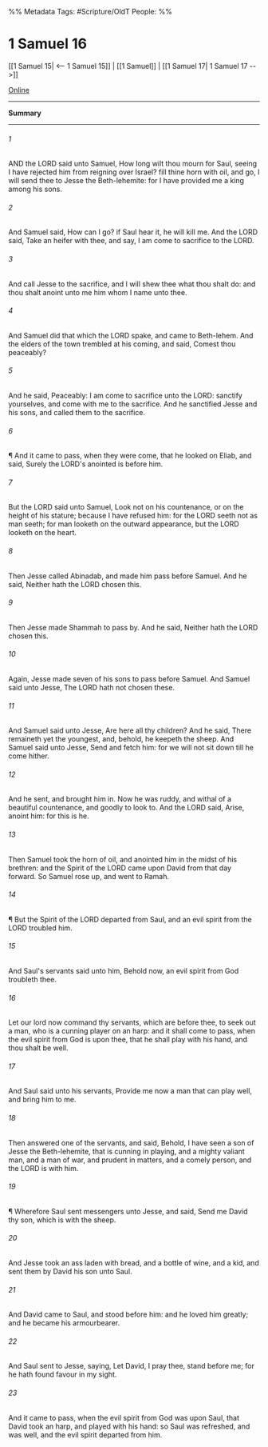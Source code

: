 

%% Metadata
Tags: #Scripture/OldT
People: 
%%
# 1 Samuel 16
[[1 Samuel 15| <-- 1 Samuel 15]] | [[1 Samuel]] | [[1 Samuel 17| 1 Samuel 17 -->]]

[Online](https://churchofjesuschrist.org/study/scriptures/ot/1-sam/16?lang=eng)

---
__Summary__



---

###### 1
AND the LORD said unto Samuel, How long wilt thou mourn for Saul, seeing I have rejected him from reigning over Israel?  fill thine horn with oil, and go, I will send thee to Jesse the Beth-lehemite: for I have provided me a king among his sons.
###### 2
And Samuel said, How can I go?  if Saul hear it, he will kill me.  And the LORD said, Take an heifer with thee, and say, I am come to sacrifice to the LORD.
###### 3
And call Jesse to the sacrifice, and I will shew thee what thou shalt do: and thou shalt anoint unto me him whom I name unto thee.
###### 4
And Samuel did that which the LORD spake, and came to Beth-lehem.  And the elders of the town trembled at his coming, and said, Comest thou peaceably?
###### 5
And he said, Peaceably: I am come to sacrifice unto the LORD: sanctify yourselves, and come with me to the sacrifice.  And he sanctified Jesse and his sons, and called them to the sacrifice.
###### 6
¶ And it came to pass, when they were come, that he looked on Eliab, and said, Surely the LORD's anointed is before him.
###### 7
But the LORD said unto Samuel, Look not on his countenance, or on the height of his stature; because I have refused him: for the LORD seeth not as man seeth; for man looketh on the outward appearance, but the LORD looketh on the heart.
###### 8
Then Jesse called Abinadab, and made him pass before Samuel.  And he said, Neither hath the LORD chosen this.
###### 9
Then Jesse made Shammah to pass by.  And he said, Neither hath the LORD chosen this.
###### 10
Again, Jesse made seven of his sons to pass before Samuel.  And Samuel said unto Jesse, The LORD hath not chosen these.
###### 11
And Samuel said unto Jesse, Are here all thy children?  And he said, There remaineth yet the youngest, and, behold, he keepeth the sheep.  And Samuel said unto Jesse, Send and fetch him: for we will not sit down till he come hither.
###### 12
And he sent, and brought him in.  Now he was ruddy, and withal of a beautiful countenance, and goodly to look to.  And the LORD said, Arise, anoint him: for this is he.
###### 13
Then Samuel took the horn of oil, and anointed him in the midst of his brethren: and the Spirit of the LORD came upon David from that day forward.  So Samuel rose up, and went to Ramah.
###### 14
¶ But the Spirit of the LORD departed from Saul, and an evil spirit from the LORD troubled him.
###### 15
And Saul's servants said unto him, Behold now, an evil spirit from God troubleth thee.
###### 16
Let our lord now command thy servants, which are before thee, to seek out a man, who is a cunning player on an harp: and it shall come to pass, when the evil spirit from God is upon thee, that he shall play with his hand, and thou shalt be well.
###### 17
And Saul said unto his servants, Provide me now a man that can play well, and bring him to me.
###### 18
Then answered one of the servants, and said, Behold, I have seen a son of Jesse the Beth-lehemite, that is cunning in playing, and a mighty valiant man, and a man of war, and prudent in matters, and a comely person, and the LORD is with him.
###### 19
¶ Wherefore Saul sent messengers unto Jesse, and said, Send me David thy son, which is with the sheep.
###### 20
And Jesse took an ass laden with bread, and a bottle of wine, and a kid, and sent them by David his son unto Saul.
###### 21
And David came to Saul, and stood before him: and he loved him greatly; and he became his armourbearer.
###### 22
And Saul sent to Jesse, saying, Let David, I pray thee, stand before me; for he hath found favour in my sight.
###### 23
And it came to pass, when the evil spirit from God was upon Saul, that David took an harp, and played with his hand: so Saul was refreshed, and was well, and the evil spirit departed from him.



